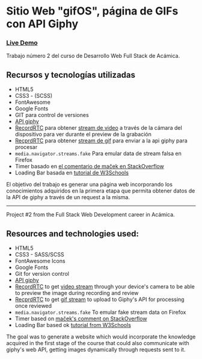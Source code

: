 # Sitio Web "gifOS", página de GIFs con API Giphy

### [Live Demo](https://guido732.github.io/gifOS/)

Trabajo número 2 del curso de Desarrollo Web Full Stack de Acámica.

## Recursos y tecnologías utilizadas

- HTML5
- CSS3 - (SCSS)
- FontAwesome
- Google Fonts
- GIT para control de versiones
- [API giphy](https://developers.giphy.com/)
- [RecordRTC](https://recordrtc.org/) para obtener [stream de video](https://github.com/muaz-khan/RecordRTC/blob/master/simple-demos/RecordRTCPromisesHandler.html) a través de la cámara del dispositivo para ver durante el preview de la grabación
- [RecprdRTC](https://recordrtc.org/) para obtener [stream de gif](https://github.com/muaz-khan/RecordRTC/blob/master/simple-demos/gif-recording.html) para enviar a la api giphy para procesar
- `media.navigator.streams.fake` Para emular data de stream falsa en Firefox
- Timer basado en [ el comentario de maček en StackOverflow](https://stackoverflow.com/a/20319035/11596203)
- Loading Bar basada en [tutorial de W3Schools](https://www.w3schools.com/howto/howto_js_progressbar.asp)

El objetivo del trabajo es generar una página web incorporando los conocimientos adquiridos en la primera etapa que permita obtener datos de la API de giphy a través de un request a la misma.

---

Project #2 from the Full Stack Web Development career in Acámica.

## Resources and technologies used:

- HTML5
- CSS3 - SASS/SCSS
- FontAwesome Icons
- Google Fonts
- Git for version control
- [API giphy](https://developers.giphy.com/)
- [RecordRTC](https://recordrtc.org/) to get [video stream](https://github.com/muaz-khan/RecordRTC/blob/master/simple-demos/RecordRTCPromisesHandler.html) through your device's camera to be able to preview the image during recording and review
- [RecprdRTC](https://recordrtc.org/) to get [gif stream](https://github.com/muaz-khan/RecordRTC/blob/master/simple-demos/gif-recording.html) to upload to Giphy's API for processing once reviewed
- `media.navigator.streams.fake` To emular fake stream data on Firefox
- Timer based on [maček's comment on StackOverflow](https://stackoverflow.com/a/20319035/11596203)
- Loading Bar based ok [tutorial from W3Schools](https://www.w3schools.com/howto/howto_js_progressbar.asp)

The goal was to generate a website which would incorporate the knowledge acquired in the first stage of the course that could also communicate with giphy's web API, getting images dynamically through requests sent to it.
